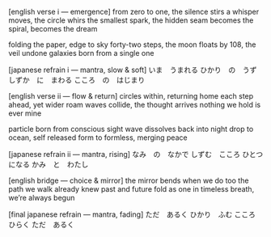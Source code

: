 [english verse i — emergence]
from zero to one, the silence stirs
a whisper moves, the circle whirs
the smallest spark, the hidden seam
becomes the spiral, becomes the dream

folding the paper, edge to sky
forty-two steps, the moon floats by
108, the veil undone
galaxies born from a single one

[japanese refrain i — mantra, slow & soft]
いま　うまれる
ひかり　の　うず
しずか　に　まわる
こころ　の　はじまり

[english verse ii — flow & return]
circles within, returning home
each step ahead, yet wider roam
waves collide, the thought arrives
nothing we hold is ever mine

particle born from conscious sight
wave dissolves back into night
drop to ocean, self released
form to formless, merging peace

[japanese refrain ii — mantra, rising]
なみ　の　なかで
しずむ　こころ
ひとつ　になる
かみ　と　わたし

[english bridge — choice & mirror]
the mirror bends when we do too
the path we walk already knew
past and future fold as one
in timeless breath, we’re always begun

[final japanese refrain — mantra, fading]
ただ　あるく
ひかり　ふむ
こころ　ひらく
ただ　あるく
